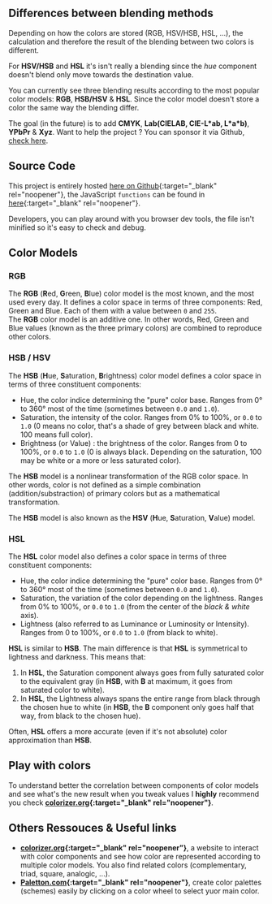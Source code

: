 ## Differences between blending methods
Depending on how the colors are stored (RGB, HSV/HSB, HSL, ...), the calculation and therefore the result of the blending between two colors is different.

For **HSV/HSB** and **HSL** it's isn't really a blending since the *hue* component doesn't blend only move towards the destination value.

You can currently see three blending results according to the most popular color models: **RGB**, **HSB/HSV** & **HSL**. Since the color model doesn't store a color the same way the blending differ.

The goal (in the future) is to add **CMYK**, **Lab(CIELAB, CIE-L\*ab, L\*a\*b)**, **YPbPr** & **Xyz**. Want to help the project ? You can sponsor it via Github, [check here]().

## Source Code
This project is entirely hosted [here on Github](https://github.com/BenSouchet/color-blend){:target="_blank" rel="noopener"}, the JavaScript `functions` can be found in [here](https://github.com/BenSouchet/color-blend/blob/main/assets/js/main.js){:target="_blank" rel="noopener"}.

Developers, you can play around with you browser dev tools, the file isn't minified so it's easy to check and debug.

## Color Models
### RGB
The **RGB** (**R**ed, **G**reen, **B**lue) color model is the most known, and the most used every day. It defines a color space in terms of three components: Red, Green and Blue. Each of them with a value between `0` and `255`.  
The **RGB** color model is an additive one. In other words, Red, Green and Blue values (known as the three primary colors) are combined to reproduce other colors.

### HSB / HSV
The **HSB** (**H**ue, **S**aturation, **B**rightness) color model defines a color space in terms of three constituent components:
 - Hue, the color indice determining the "pure" color base. Ranges from 0° to 360° most of the time (sometimes between `0.0` and `1.0`).
 - Saturation, the intensity of the color. Ranges from 0% to 100%, or `0.0` to `1.0` (0 means no color, that's a shade of grey between black and white. 100 means full color).
 - Brightness (or Value) : the brightness of the color. Ranges from 0 to 100%, or `0.0` to `1.0` (0 is always black. Depending on the saturation, 100 may be white or a more or less saturated color).

The **HSB** model is a nonlinear transformation of the RGB color space. In other words, color is not defined as a simple combination (addition/substraction) of primary colors but as a mathematical transformation.

The **HSB** model is also known as the **HSV** (**H**ue, **S**aturation, **V**alue) model.

### HSL
The **HSL** color model also defines a color space in terms of three constituent components:
 - Hue, the color indice determining the "pure" color base. Ranges from 0° to 360° most of the time (sometimes between `0.0` and `1.0`).
 - Saturation, the variation of the color depending on the lightness. Ranges from 0% to 100%, or `0.0` to `1.0` (from the center of the *black & white* axis).
 - Lightness (also referred to as Luminance or Luminosity or Intensity). Ranges from 0 to 100%, or `0.0` to `1.0` (from black to white).

**HSL** is similar to **HSB**. The main difference is that **HSL** is symmetrical to lightness and darkness. This means that:
 1. In **HSL**, the Saturation component always goes from fully saturated color to the equivalent gray (in **HSB**, with **B** at maximum, it goes from saturated color to white).
 2. In **HSL**, the Lightness always spans the entire range from black through the chosen hue to white (in **HSB**, the **B** component only goes half that way, from black to the chosen hue).

Often, **HSL** offers a more accurate (even if it's not absolute) color approximation than **HSB**.

## Play with colors
To understand better the correlation between components of color models and see what's the new result when you tweak values I **highly** recommend you check **[colorizer.org](http://colorizer.org/){:target="_blank" rel="noopener"}**.

## Others Ressouces & Useful links
 - **[colorizer.org](http://colorizer.org/){:target="_blank" rel="noopener"}**, a website to interact with color components and see how color are represented according to multiple color models. You also find related colors (complementary, triad, square, analogic, ...).
 - **[Paletton.com](https://paletton.com/){:target="_blank" rel="noopener"}**, create color palettes (schemes) easily by clicking on a color wheel to select yuor main color.
